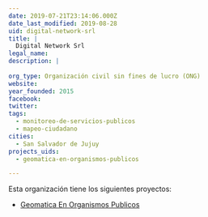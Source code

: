 ```yaml
---
date: 2019-07-21T23:14:06.000Z
date_last_modified: 2019-08-28
uid: digital-network-srl
title: |
  Digital Network Srl
legal_name: 
description: |
  
org_type: Organización civil sin fines de lucro (ONG)
website: 
year_founded: 2015
facebook: 
twitter: 
tags:
  - monitoreo-de-servicios-publicos
  - mapeo-ciudadano
cities: 
  - San Salvador de Jujuy
projects_uids:
  - geomatica-en-organismos-publicos

---
```


Esta organización tiene los siguientes proyectos:

- [Geomatica En Organismos Publicos](/proyectos/geomatica-en-organismos-publicos)
